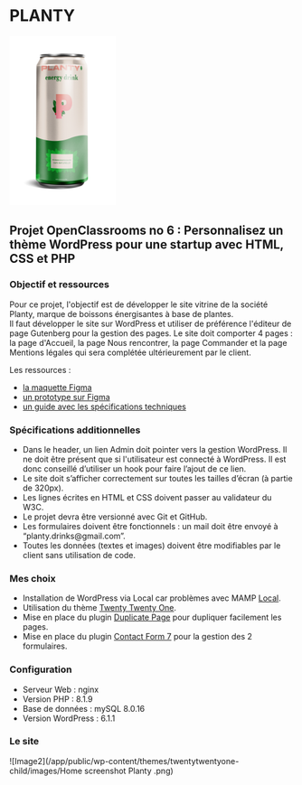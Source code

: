 # PLANTY

![Image1](app/public/wp-content/uploads/2023/03/Planty6-1-188x300.png)

## Projet OpenClassrooms no 6 : Personnalisez un thème WordPress pour une startup avec HTML, CSS et PHP

### Objectif et ressources
Pour ce projet, l'objectif est de développer le site vitrine de la société Planty, marque de boissons énergisantes à base de plantes.  
Il faut développer le site sur WordPress et utiliser de préférence l'éditeur de page Gutenberg pour la gestion des pages.
Le site doit comporter 4 pages : la page d'Accueil, la page Nous rencontrer, la page Commander et la page Mentions légales qui sera complétée ultérieurement par le client.

Les ressources :
<ul>
    <li><a href="https://www.figma.com/file/P19mvyz8EbozI4zlHJB7fy/Maquette-Planty-P6-Wordpress?node-id=0-1&t=iNwwNBiCNke2wMyD-0" target="_blank">la maquette Figma</a></li>
    <li><a href="https://www.figma.com/proto/P19mvyz8EbozI4zlHJB7fy/Maquette-Planty-P6-Wordpress?node-id=2%3A40&scaling=min-zoom&page-id=0%3A1&starting-point-node-id=2%3A40" target="_blank">un prototype sur Figma</a></li>
    <li><a href="https://course.oc-static.com/projects/D%C3%A9veloppeur+Web/DWP_P6+WordPress+PHP+Planty/DW+P6+Wordpress+-+Sp%C3%A9cifications+fonctionnelles.pdf" target="_blank">un guide avec les spécifications techniques</a></li>
</ul>
    
### Spécifications additionnelles
<ul>
    <li>Dans le header, un lien Admin doit pointer vers la gestion WordPress. Il ne doit être présent que si l'utilisateur est connecté à WordPress. Il est donc conseillé d’utiliser un hook pour faire l’ajout de ce lien.</li>
    <li>Le site doit s’afficher correctement sur toutes les tailles d’écran (à partie de 320px).</li>
    <li>Les lignes écrites en HTML et CSS doivent passer au validateur du W3C.</li>
    <li>Le projet devra être versionné avec Git et GitHub.</li>
    <li>Les formulaires doivent être fonctionnels : un mail doit être envoyé à “planty.drinks@gmail.com”.</li>
    <li>Toutes les données (textes et images) doivent être modifiables par le client sans utilisation de code.</li>
</ul>

### Mes choix
<ul>
    <li>Installation de WordPress via Local car problèmes avec MAMP <a href="https://localwp.com/" target="_blank">Local</a>.</li>
    <li>Utilisation du thème <a href="https://fr.wordpress.org/themes/twentytwentyone/" target="_blank">Twenty Twenty One</a>.</li>
    <li>Mise en place du plugin <a href="https://wordpress.org/plugins/duplicate-page/" target="_blank">Duplicate Page</a> pour dupliquer facilement les pages.</li>
    <li>Mise en place du plugin <a href="https://wordpress.org/plugins/contact-form-7/" target="_blank">Contact Form 7</a> pour la gestion des 2 formulaires.</li>
</ul>

### Configuration
<ul>
  <li>Serveur Web : nginx</li>
  <li>Version PHP : 8.1.9</li>
  <li>Base de données : mySQL 8.0.16</li>
   <li>Version WordPress : 6.1.1</li>
</ul>

### Le site
![Image2](/app/public/wp-content/themes/twentytwentyone-child/images/Home screenshot Planty .png)
